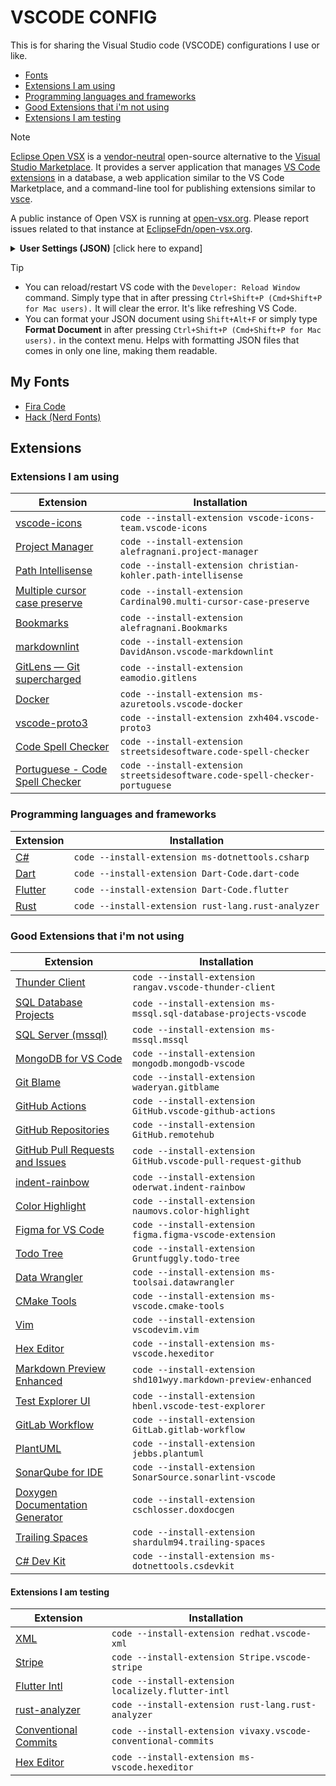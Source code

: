 # VSCODE CONFIG
<!--
// I use this for quick copy and paste
| []() | `code --install-extension ` |
-->

This is for sharing the Visual Studio code (VSCODE) configurations I use or like.

- [Fonts](#my-fonts)
- [Extensions I am using](#extensions-i-am-using)
- [Programming languages and frameworks](#programming-languages-and-frameworks)
- [Good Extensions that i'm not using](#good-extensions-that-im-not-using)
- [Extensions I am testing](#extensions-i-am-testing)

> [!NOTE]
>
> [Eclipse Open VSX](https://github.com/eclipse/openvsx) is a [vendor-neutral](https://projects.eclipse.org/projects/ecd.openvsx) open-source alternative to the [Visual Studio Marketplace](https://marketplace.visualstudio.com/vscode). It provides a server application that manages [VS Code extensions](https://code.visualstudio.com/api) in a database, a web application similar to the VS Code Marketplace, and a command-line tool for publishing extensions similar to [vsce](https://code.visualstudio.com/api/working-with-extensions/publishing-extension#vsce).
>
> A public instance of Open VSX is running at [open-vsx.org](https://open-vsx.org/). Please report issues related to that instance at [EclipseFdn/open-vsx.org](https://github.com/EclipseFdn/open-vsx.org).

<details>
  <summary>
    <b>User Settings (JSON)</b> [click here to expand]
  </summary>

```json
{
  "workbench.editor.editorActionsLocation": "titleBar",
  "workbench.startupEditor": "none",
  "workbench.iconTheme": "vscode-icons",
  "vsicons.associations.folders": [
    {
      "icon": "helper",
      "extensions": [
        "providers"
      ],
      "format": "svg",
      "light": false
    }
  ],
  "workbench.editor.labelFormat": "short",
  "workbench.editor.empty.hint": "hidden",
  "terminal.integrated.fontFamily": "Hack Nerd Font Mono",
  "terminal.integrated.fontSize": 14,
  "debug.toolBarLocation": "docked",
  "editor.minimap.enabled": false,
  "editor.cursorBlinking": "expand",
  "editor.fontFamily": "Fira Code",
  "editor.fontSize": 16,
  "editor.fontLigatures": true,
  "editor.tabSize": 2,
  "editor.lineHeight": 1.6,
  "editor.rulers": [
    80,
    120
  ],
  "editor.linkedEditing": true,
  "editor.codeActionsOnSave": {
    "source.organizeImports": "explicit"
  },
  "editor.accessibilitySupport": "off",
  "editor.formatOnSave": true,
  "editor.formatOnPaste": true,
  "editor.formatOnType": true,
  "editor.suggestSelection": "first",
  "editor.renderLineHighlight": "gutter",
  "editor.inlineSuggest.enabled": true,
  "editor.parameterHints.enabled": false,
  "editor.semanticHighlighting.enabled": false, // Never turn this on, it sucks
  "editor.bracketPairColorization.enabled": true,
  "editor.guides.bracketPairs": true,
  "editor.guides.indentation": true,
  "editor.guides.highlightActiveIndentation": true,
  "editor.stickyScroll.enabled": true,
  "editor.tokenColorCustomizations": {
    "textMateRules": []
  },
  "explorer.compactFolders": false,
  "explorer.fileNesting.enabled": true,
  "explorer.fileNesting.patterns": {
    "package.json": ".eslint*, prettier*, tsconfig*, vite*, pnpm-lock*, bun.lockb, nest*",
    "tailwind.config*": "tailwind.config*, postcss.config*",
    ".env.local": ".env*",
    ".env": ".env*"
  },
  "extensions.ignoreRecommendations": true,
  "files.trimTrailingWhitespace": true,
  "files.exclude": { // Don't show theses files
    "**/.git": true,
    "**/.svn": true,
    "**/.hg": true,
    "**/CVS": true,
    "**/.DS_Store": true
  },
  /// Flutter + Dart
  "dart.flutterSdkPath": "~/Development/flutter",
  "dart.openDevTools": "flutter",
  "dart.showInspectorNotificationsForWidgetErrors": false,
  "dart.debugExternalPackageLibraries": false,
  "dart.debugSdkLibraries": false,
  "dart.previewFlutterUiGuides": true,
  "[dart]": {
    "editor.formatOnSave": true,
    "editor.formatOnType": false,
    "editor.codeActionsOnSave": {
      "source.organizeImports": "explicit",
      "source.fixAll": "never"
    },
    "editor.rulers": [
      80
    ],
    "editor.selectionHighlight": false,
    "editor.suggest.snippetsPreventQuickSuggestions": false,
    "editor.suggestSelection": "first",
    "editor.tabCompletion": "onlySnippets",
    "editor.wordBasedSuggestions": "off"
  },
  /// JSON
  "[json]": {
    "editor.defaultFormatter": "vscode.json-language-features"
  },
  "[jsonc]": {
    "editor.defaultFormatter": "vscode.json-language-features"
  },
  /// Prettier
  "prettier.enable": true,
  "prettier.tabWidth": 2,
  "prettier.singleQuote": false,
  "prettier.semi": true,
  /// TypeScript
  "typescript.tsserver.log": "off",
  "typescript.suggest.autoImports": true,
  "typescript.updateImportsOnFileMove.enabled": "always",
  /// Javascript
  "javascript.suggest.autoImports": true,
  "javascript.updateImportsOnFileMove.enabled": "always",
  "files.associations": {
    ".env.*": "dotenv",
    ".prettierrc": "json",
    "*.css": "css"
  },
  "emmet.includeLanguages": {
    "javascript": "javascriptreact"
  },
  "emmet.syntaxProfiles": {
    "javascript": "jsx"
  },
  /// Code Spell Checker
  "cSpell.language": "en,pt,pt-BR",
  "cSpell.allowCompoundWords": false, // Enable or Disable compound words like 'errormessage'
  "cSpell.enabledFileTypes": { // Specify file types to spell check.
    "asciidoc": false,
    "handlebars": false,
    "haskell": false,
    "jade": false,
    "latex": false,
    "pug": false,
    "restructuredtext": false,
    "scala": false,
    "jsonc": false,
    "plaintext": true,
    "markdown": true,
    "typescript": true,
    "typescriptreact": true,
    "javascript": true,
    "javascriptreact": true,
    "tailwindcss": true,
    "tailwind": true,
    "html": true,
    "css": true,
    "scss": true,
    "less": true,
    "json": true,
    "yaml": true,
    "yml": true,
    "xml": true,
    "php": true,
    "python": true,
    "ruby": true,
    "swift": true,
    "rust": true,
    "go": true,
    "c": true,
    "cpp": true,
    "c++": true,
    "java": true,
    "csharp": true,
    "dart": true,
    "protoc": true,
    "protobuf": true,
    "protobufs": true,
    "proto3": true,
    "sql": true
  },
  "cSpell.userWords": [
    "!i",
    "aseprite",
    "autofocus",
    "autovalidate",
    "bokeh",
    "bootcamp",
    "chakra",
    "cnpj",
    "cockroachdb",
    "cocoapods",
    "dotnet",
    "dtos",
    "elgato",
    "excalidraw",
    "figma",
    "findstr",
    "fullscreen",
    "gitmodules",
    "godot",
    "grey",
    "heightmap",
    "hmac",
    "HMACSHA",
    "I",
    "imgur",
    "inkscape",
    "jigglebones",
    "lerp",
    "mangohud",
    "mariadb",
    "metroidvania",
    "middlewares",
    "mockito",
    "monaco",
    "msix",
    "mssql",
    "mysql",
    "neofetch",
    "neovim",
    "nestjs",
    "nginx",
    "nullable",
    "omni",
    "onboarded",
    "opensearch",
    "pgadmin",
    "postgres",
    "postgresql",
    "prefetch",
    "protobuf",
    "protobufs",
    "protoc",
    "psql",
    "pubspec",
    "redhat",
    "riverpod",
    "roboto",
    "serilog",
    "sketchfab",
    "skylab",
    "sqlite",
    "swashbuckle",
    "sympla",
    "tailwindcss",
    "textblock",
    "tiptap",
    "typeahead",
    "typesafe",
    "unfocus",
    "unfollow",
    "unform",
    "unmark",
    "upsert",
    "vsync",
    "WORKDIR",
    "youtube"
  ],
  /// Specify paths/files to ignore.
  "cSpell.ignorePaths": [
    "node_modules", // this will ignore anything the node_modules directory
    "**/node_modules", // the same for this one
    "**/node_modules/**", // the same for this one
    "node_modules/**", // Doesn't currently work due to how the current working directory is determined.
    "vscode-extension", //
    "*.json", // Ignore all .json files.
    ".git", // Ignore the .git directory
    "*.dll", // Ignore all .dll files.
    "**/*.dll" // Ignore all .dll files
  ],
  /// Jupyter Notebook
  "notebook.cellToolbarLocation": {
    "default": "right",
    "jupyter-notebook": "left"
  },
  "workbench.editorAssociations": {
    "*.ipynb": "jupyter-notebook"
  },
  /// Others
  "git.openRepositoryInParentFolders": "always",
  "git.suggestSmartCommit": false,
  "conventionalCommits.showNewVersionNotes": false,
  "accessibility.signals.onDebugBreak": {
    "sound": "on"
  },
  "redhat.telemetry.enabled": false,
  "github.copilot.enable": {
    "*": true,
    "plaintext": false,
    "markdown": false,
    "scminput": false,
    "json": false,
    "xml": false,
    "yaml": false
  },
  "projectManager.git.baseFolders": [
    "~/Documents/GitHub"
  ]
}
```

</details>

> [!TIP]
>
> - You can reload/restart VS code with the `Developer: Reload Window` command. Simply type that in after pressing `Ctrl+Shift+P (Cmd+Shift+P for Mac users).` It will clear the error. It's like refreshing VS Code.
> - You can format your JSON document using `Shift+Alt+F` or simply type **Format Document** in after pressing `Ctrl+Shift+P (Cmd+Shift+P for Mac users).` in the context menu. Helps with formatting JSON files that comes in only one line, making them readable.

## My Fonts

- [Fira Code](https://github.com/tonsky/FiraCode/releases/download/2/FiraCode_2.zip)
- [Hack (Nerd Fonts)](https://github.com/ryanoasis/nerd-fonts/releases/download/v2.0.0/Hack.zip)

## Extensions

### Extensions I am using

| Extension | Installation |
|---|---|
| [vscode-icons](https://marketplace.visualstudio.com/items?itemName=vscode-icons-team.vscode-icons) | `code --install-extension vscode-icons-team.vscode-icons` |
| [Project Manager](https://marketplace.visualstudio.com/items?itemName=alefragnani.project-manager) | `code --install-extension alefragnani.project-manager` |
| [Path Intellisense](https://marketplace.visualstudio.com/items?itemName=christian-kohler.path-intellisense) | `code --install-extension christian-kohler.path-intellisense` |
| [Multiple cursor case preserve](https://marketplace.visualstudio.com/items?itemName=Cardinal90.multi-cursor-case-preserve) | `code --install-extension Cardinal90.multi-cursor-case-preserve` |
| [Bookmarks](https://marketplace.visualstudio.com/items?itemName=alefragnani.Bookmarks) | `code --install-extension alefragnani.Bookmarks` |
| [markdownlint](https://marketplace.visualstudio.com/items?itemName=DavidAnson.vscode-markdownlint) | `code --install-extension DavidAnson.vscode-markdownlint` |
| [GitLens — Git supercharged](https://marketplace.visualstudio.com/items?itemName=eamodio.gitlens) | `code --install-extension eamodio.gitlens` |
| [Docker](https://marketplace.visualstudio.com/items?itemName=ms-azuretools.vscode-docker) | `code --install-extension ms-azuretools.vscode-docker` |
| [vscode-proto3](https://marketplace.visualstudio.com/items?itemName=zxh404.vscode-proto3) | `code --install-extension zxh404.vscode-proto3` |
| [Code Spell Checker](https://marketplace.visualstudio.com/items?itemName=streetsidesoftware.code-spell-checker) | `code --install-extension streetsidesoftware.code-spell-checker` |
| [Portuguese - Code Spell Checker](https://marketplace.visualstudio.com/items?itemName=streetsidesoftware.code-spell-checker-portuguese) | `code --install-extension streetsidesoftware.code-spell-checker-portuguese` |

### Programming languages and frameworks

| Extension | Installation |
|---|---|
| [C#](https://marketplace.visualstudio.com/items?itemName=ms-dotnettools.csharp) | `code --install-extension ms-dotnettools.csharp` |
| [Dart](https://marketplace.visualstudio.com/items?itemName=Dart-Code.dart-code) | `code --install-extension Dart-Code.dart-code` |
| [Flutter](https://marketplace.visualstudio.com/items?itemName=Dart-Code.flutter) | `code --install-extension Dart-Code.flutter` |
| [Rust](https://marketplace.visualstudio.com/items?itemName=rust-lang.rust-analyzer) | `code --install-extension rust-lang.rust-analyzer` |

### Good Extensions that i'm not using

| Extension | Installation |
|---|---|
| [Thunder Client](https://marketplace.visualstudio.com/items?itemName=rangav.vscode-thunder-client) | `code --install-extension rangav.vscode-thunder-client` |
| [SQL Database Projects](https://marketplace.visualstudio.com/items?itemName=ms-mssql.sql-database-projects-vscode) | `code --install-extension ms-mssql.sql-database-projects-vscode` |
| [SQL Server (mssql)](https://marketplace.visualstudio.com/items?itemName=ms-mssql.mssql) | `code --install-extension ms-mssql.mssql` |
| [MongoDB for VS Code](https://marketplace.visualstudio.com/items?itemName=mongodb.mongodb-vscode) | `code --install-extension mongodb.mongodb-vscode` |
| [Git Blame](https://marketplace.visualstudio.com/items?itemName=waderyan.gitblame) | `code --install-extension waderyan.gitblame` |
| [GitHub Actions](https://marketplace.visualstudio.com/items?itemName=GitHub.vscode-github-actions) | `code --install-extension GitHub.vscode-github-actions` |
| [GitHub Repositories](https://marketplace.visualstudio.com/items?itemName=GitHub.remotehub) | `code --install-extension GitHub.remotehub` |
| [GitHub Pull Requests and Issues](https://marketplace.visualstudio.com/items?itemName=GitHub.vscode-pull-request-github) | `code --install-extension GitHub.vscode-pull-request-github` |
| [indent-rainbow](https://marketplace.visualstudio.com/items?itemName=oderwat.indent-rainbow) | `code --install-extension oderwat.indent-rainbow` |
| [Color Highlight](https://marketplace.visualstudio.com/items?itemName=naumovs.color-highlight) | `code --install-extension naumovs.color-highlight` |
| [Figma for VS Code](https://marketplace.visualstudio.com/items?itemName=figma.figma-vscode-extension) | `code --install-extension figma.figma-vscode-extension` |
| [Todo Tree](https://marketplace.visualstudio.com/items?itemName=Gruntfuggly.todo-tree) | `code --install-extension Gruntfuggly.todo-tree` |
| [Data Wrangler](https://marketplace.visualstudio.com/items?itemName=ms-toolsai.datawrangler) | `code --install-extension ms-toolsai.datawrangler` |
| [CMake Tools](https://marketplace.visualstudio.com/items?itemName=ms-vscode.cmake-tools) | `code --install-extension ms-vscode.cmake-tools` |
| [Vim](https://marketplace.visualstudio.com/items?itemName=vscodevim.vim) | `code --install-extension vscodevim.vim` |
| [Hex Editor](https://marketplace.visualstudio.com/items?itemName=ms-vscode.hexeditor) | `code --install-extension ms-vscode.hexeditor` |
| [Markdown Preview Enhanced](https://marketplace.visualstudio.com/items?itemName=shd101wyy.markdown-preview-enhanced) | `code --install-extension shd101wyy.markdown-preview-enhanced` |
| [Test Explorer UI](https://marketplace.visualstudio.com/items?itemName=hbenl.vscode-test-explorer) | `code --install-extension hbenl.vscode-test-explorer` |
| [GitLab Workflow](https://marketplace.visualstudio.com/items?itemName=GitLab.gitlab-workflow) | `code --install-extension GitLab.gitlab-workflow` |
| [PlantUML](https://marketplace.visualstudio.com/items?itemName=jebbs.plantuml) | `code --install-extension jebbs.plantuml` |
| [SonarQube for IDE](https://marketplace.visualstudio.com/items?itemName=SonarSource.sonarlint-vscode) | `code --install-extension SonarSource.sonarlint-vscode` |
| [Doxygen Documentation Generator](https://marketplace.visualstudio.com/items?itemName=cschlosser.doxdocgen) | `code --install-extension cschlosser.doxdocgen` |
| [Trailing Spaces](https://marketplace.visualstudio.com/items?itemName=shardulm94.trailing-spaces) | `code --install-extension shardulm94.trailing-spaces` |
| [C# Dev Kit](https://marketplace.visualstudio.com/items?itemName=ms-dotnettools.csdevkit) | `code --install-extension ms-dotnettools.csdevkit` |

#### Extensions I am testing

| Extension | Installation |
|---|---|
| [XML](https://marketplace.visualstudio.com/items?itemName=redhat.vscode-xml) | `code --install-extension redhat.vscode-xml` |
| [Stripe](https://marketplace.visualstudio.com/items?itemName=Stripe.vscode-stripe) | `code --install-extension Stripe.vscode-stripe` |
| [Flutter Intl](https://marketplace.visualstudio.com/items?itemName=localizely.flutter-intl) | `code --install-extension localizely.flutter-intl` |
| [rust-analyzer](https://marketplace.visualstudio.com/items?itemName=rust-lang.rust-analyzer) | `code --install-extension rust-lang.rust-analyzer` |
| [Conventional Commits](https://marketplace.visualstudio.com/items?itemName=vivaxy.vscode-conventional-commits) | `code --install-extension vivaxy.vscode-conventional-commits` |
| [Hex Editor](https://marketplace.visualstudio.com/items?itemName=ms-vscode.hexeditor) | `code --install-extension ms-vscode.hexeditor` |
